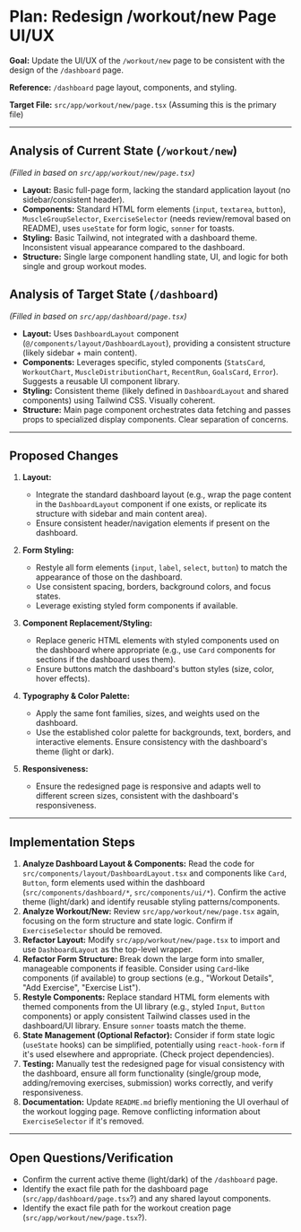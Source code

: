 # Plan: Redesign /workout/new Page UI/UX

**Goal:** Update the UI/UX of the `/workout/new` page to be consistent with the design of the `/dashboard` page.

**Reference:** `/dashboard` page layout, components, and styling.

**Target File:** `src/app/workout/new/page.tsx` (Assuming this is the primary file)

---

## Analysis of Current State (`/workout/new`)

_(Filled in based on `src/app/workout/new/page.tsx`)_

- **Layout:** Basic full-page form, lacking the standard application layout (no sidebar/consistent header).
- **Components:** Standard HTML form elements (`input`, `textarea`, `button`), `MuscleGroupSelector`, `ExerciseSelector` (needs review/removal based on README), uses `useState` for form logic, `sonner` for toasts.
- **Styling:** Basic Tailwind, not integrated with a dashboard theme. Inconsistent visual appearance compared to the dashboard.
- **Structure:** Single large component handling state, UI, and logic for both single and group workout modes.

## Analysis of Target State (`/dashboard`)

_(Filled in based on `src/app/dashboard/page.tsx`)_

- **Layout:** Uses `DashboardLayout` component (`@/components/layout/DashboardLayout`), providing a consistent structure (likely sidebar + main content).
- **Components:** Leverages specific, styled components (`StatsCard`, `WorkoutChart`, `MuscleDistributionChart`, `RecentRun`, `GoalsCard`, `Error`). Suggests a reusable UI component library.
- **Styling:** Consistent theme (likely defined in `DashboardLayout` and shared components) using Tailwind CSS. Visually coherent.
- **Structure:** Main page component orchestrates data fetching and passes props to specialized display components. Clear separation of concerns.

---

## Proposed Changes

1.  **Layout:**

    - Integrate the standard dashboard layout (e.g., wrap the page content in the `DashboardLayout` component if one exists, or replicate its structure with sidebar and main content area).
    - Ensure consistent header/navigation elements if present on the dashboard.

2.  **Form Styling:**

    - Restyle all form elements (`input`, `label`, `select`, `button`) to match the appearance of those on the dashboard.
    - Use consistent spacing, borders, background colors, and focus states.
    - Leverage existing styled form components if available.

3.  **Component Replacement/Styling:**

    - Replace generic HTML elements with styled components used on the dashboard where appropriate (e.g., use `Card` components for sections if the dashboard uses them).
    - Ensure buttons match the dashboard's button styles (size, color, hover effects).

4.  **Typography & Color Palette:**

    - Apply the same font families, sizes, and weights used on the dashboard.
    - Use the established color palette for backgrounds, text, borders, and interactive elements. Ensure consistency with the dashboard's theme (light or dark).

5.  **Responsiveness:**
    - Ensure the redesigned page is responsive and adapts well to different screen sizes, consistent with the dashboard's responsiveness.

---

## Implementation Steps

1.  **Analyze Dashboard Layout & Components:** Read the code for `src/components/layout/DashboardLayout.tsx` and components like `Card`, `Button`, form elements used within the dashboard (`src/components/dashboard/*`, `src/components/ui/*`). Confirm the active theme (light/dark) and identify reusable styling patterns/components.
2.  **Analyze Workout/New:** Review `src/app/workout/new/page.tsx` again, focusing on the form structure and state logic. Confirm if `ExerciseSelector` should be removed.
3.  **Refactor Layout:** Modify `src/app/workout/new/page.tsx` to import and use `DashboardLayout` as the top-level wrapper.
4.  **Refactor Form Structure:** Break down the large form into smaller, manageable components if feasible. Consider using `Card`-like components (if available) to group sections (e.g., "Workout Details", "Add Exercise", "Exercise List").
5.  **Restyle Components:** Replace standard HTML form elements with themed components from the UI library (e.g., styled `Input`, `Button` components) or apply consistent Tailwind classes used in the dashboard/UI library. Ensure `sonner` toasts match the theme.
6.  **State Management (Optional Refactor):** Consider if form state logic (`useState` hooks) can be simplified, potentially using `react-hook-form` if it's used elsewhere and appropriate. (Check project dependencies).
7.  **Testing:** Manually test the redesigned page for visual consistency with the dashboard, ensure all form functionality (single/group mode, adding/removing exercises, submission) works correctly, and verify responsiveness.
8.  **Documentation:** Update `README.md` briefly mentioning the UI overhaul of the workout logging page. Remove conflicting information about `ExerciseSelector` if it's removed.

---

## Open Questions/Verification

- Confirm the current active theme (light/dark) of the `/dashboard` page.
- Identify the exact file path for the dashboard page (`src/app/dashboard/page.tsx`?) and any shared layout components.
- Identify the exact file path for the workout creation page (`src/app/workout/new/page.tsx`?).

